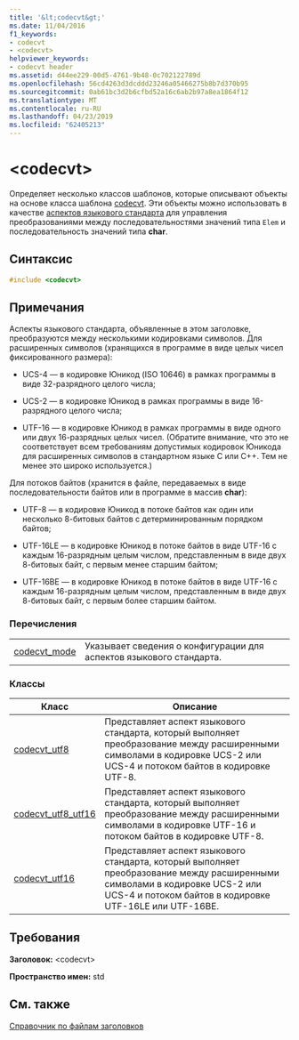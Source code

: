 ```yaml
---
title: '&lt;codecvt&gt;'
ms.date: 11/04/2016
f1_keywords:
- codecvt
- <codecvt>
helpviewer_keywords:
- codecvt header
ms.assetid: d44ee229-00d5-4761-9b48-0c702122789d
ms.openlocfilehash: 56cd4263d3dcddd23246a05466275b8b7d370b95
ms.sourcegitcommit: 0ab61bc3d2b6cfbd52a16c6ab2b97a8ea1864f12
ms.translationtype: MT
ms.contentlocale: ru-RU
ms.lasthandoff: 04/23/2019
ms.locfileid: "62405213"
---
```

# <a name="ltcodecvtgt"></a>&lt;codecvt&gt;

Определяет несколько классов шаблонов, которые описывают объекты на основе класса шаблона [codecvt](../standard-library/codecvt-class.md). Эти объекты можно использовать в качестве [аспектов языкового стандарта](../standard-library/locale-class.md#facet_class) для управления преобразованиями между последовательностями значений типа `Elem` и последовательность значений типа **char**.

## <a name="syntax"></a>Синтаксис

```cpp
#include <codecvt>
```

## <a name="remarks"></a>Примечания

Аспекты языкового стандарта, объявленные в этом заголовке, преобразуются между несколькими кодировками символов. Для расширенных символов (хранящихся в программе в виде целых чисел фиксированного размера):

- UCS-4 — в кодировке Юникод (ISO 10646) в рамках программы в виде 32-разрядного целого числа;

- UCS-2 — в кодировке Юникод в рамках программы в виде 16-разрядного целого числа;

- UTF-16 — в кодировке Юникод в рамках программы в виде одного или двух 16-разрядных целых чисел. (Обратите внимание, что это не соответствует всем требованиям допустимых кодировок Юникода для расширенных символов в стандартном языке C или C++. Тем не менее это широко используется.)

Для потоков байтов (хранится в файле, передаваемых в виде последовательности байтов или в программе в массив **char**):

- UTF-8 — в кодировке Юникод в потоке байтов как один или несколько 8-битовых байтов с детерминированным порядком байтов;

- UTF-16LE — в кодировке Юникод в потоке байтов в виде UTF-16 с каждым 16-разрядным целым числом, представленным в виде двух 8-битовых байт, с первым менее старшим байтом;

- UTF-16BE — в кодировке Юникод в потоке байтов в виде UTF-16 с каждым 16-разрядным целым числом, представленным в виде двух 8-битовых байт, с первым более старшим байтом.

### <a name="enumerations"></a>Перечисления

|||
|-|-|
|[codecvt_mode](../standard-library/codecvt-enums.md#codecvt_mode)|Указывает сведения о конфигурации для аспектов языкового стандарта.|

### <a name="classes"></a>Классы

|Класс|Описание|
|-|-|
|[codecvt_utf8](codecvt-utf8-class.md)|Представляет аспект языкового стандарта, который выполняет преобразование между расширенными символами в кодировке UCS-2 или UCS-4 и потоком байтов в кодировке UTF-8.|
|[codecvt_utf8_utf16](codecvt-utf8-utf16-class.md)|Представляет аспект языкового стандарта, который выполняет преобразование между расширенными символами в кодировке UTF-16 и потоком байтов в кодировке UTF-8.|
|[codecvt_utf16](codecvt-utf16-class.md)|Представляет аспект языкового стандарта, который выполняет преобразование между расширенными символами в кодировке UCS-2 или UCS-4 и потоком байтов в кодировке UTF-16LE или UTF-16BE.|

## <a name="requirements"></a>Требования

**Заголовок:** \<codecvt>

**Пространство имен:** std

## <a name="see-also"></a>См. также

[Справочник по файлам заголовков](../standard-library/cpp-standard-library-header-files.md)<br/>
